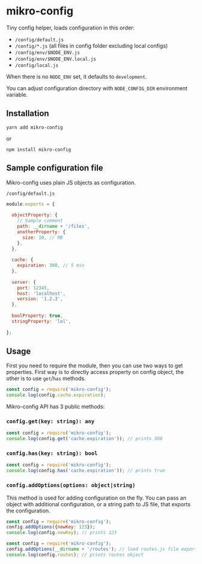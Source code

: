 # mikro-config

Tiny config helper, loads configuration in this order:

 - `/config/default.js`
 - `/config/*.js` (all files in config folder excluding local configs)
 - `/config/env/$NODE_ENV.js`
 - `/config/env/$NODE_ENV.local.js`
 - `/config/local.js`

When there is no `NODE_ENV` set, it defaults to `development`. 

You can adjust configuration directory with `NODE_CONFIG_DIR` environment variable.  

## Installation

`yarn add mikro-config`
 
or 

`npm install mikro-config`

## Sample configuration file

Mikro-config uses plain JS objects as configuration. 

`/config/default.js`

```javascript
module.exports = {
 
  objectProperty: {
    // Sample comment
    path: __dirname + '/files',
    anotherProperty: {
      size: 10, // MB
    },
  },
 
  cache: {
    expiration: 300, // 5 min
  },
 
  server: {
    port: 12345,
    host: 'localhost',
    version: '1.2.3',
  },
 
  boolProperty: true,
  stringProperty: 'lol',
 
};
```

## Usage

First you need to require the module, then you can use two ways to get properties. First 
way is to directly access property on config object, the other is to use `get`/`has` methods.  

```javascript
const config = require('mikro-config');
console.log(config.cache.expiration);
```

Mikro-config API has 3 public methods: 

### `config.get(key: string): any`

```javascript
const config = require('mikro-config');
console.log(config.get('cache.expiration')); // prints 300
```

### `config.has(key: string): bool`

```javascript
const config = require('mikro-config');
console.log(config.has('cache.expiration')); // prints true
```

### `config.addOptions(options: object|string)`

This method is used for adding configuration on the fly. You can pass an object with additional 
configuration, or a string path to JS file, that exports the configuration. 

```javascript
const config = require('mikro-config');
config.addOptions({newKey: 123});
console.log(config.newKey); // prints 123 
```

```javascript
const config = require('mikro-config');
config.addOptions(__dirname + '/routes'); // load routes.js file exporting routes object
console.log(config.routes); // prints routes object 
```
